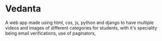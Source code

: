 # Vedanta
A web app made using html, css, js, python and django to have multiple videos and images of different categories for students, with it's speciality being email verifications, use of paginators,
